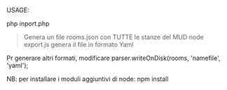 USAGE:

php inport.php
> Genera un file rooms.json con TUTTE le stanze del MUD
node export.js 
> genera il file in formato Yaml

Pr generare altri formati, modificare   parser.writeOnDisk(rooms, 'namefile', 'yaml');

NB: per installare i moduli aggiuntivi di node: npm install 

